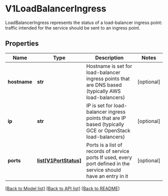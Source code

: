 # V1LoadBalancerIngress

LoadBalancerIngress represents the status of a load-balancer ingress point: traffic intended for the service should be sent to an ingress point.
## Properties
Name | Type | Description | Notes
------------ | ------------- | ------------- | -------------
**hostname** | **str** | Hostname is set for load-balancer ingress points that are DNS based (typically AWS load-balancers) | [optional] 
**ip** | **str** | IP is set for load-balancer ingress points that are IP based (typically GCE or OpenStack load-balancers) | [optional] 
**ports** | [**list[V1PortStatus]**](V1PortStatus.md) | Ports is a list of records of service ports If used, every port defined in the service should have an entry in it | [optional] 

[[Back to Model list]](../README.md#documentation-for-models) [[Back to API list]](../README.md#documentation-for-api-endpoints) [[Back to README]](../README.md)



